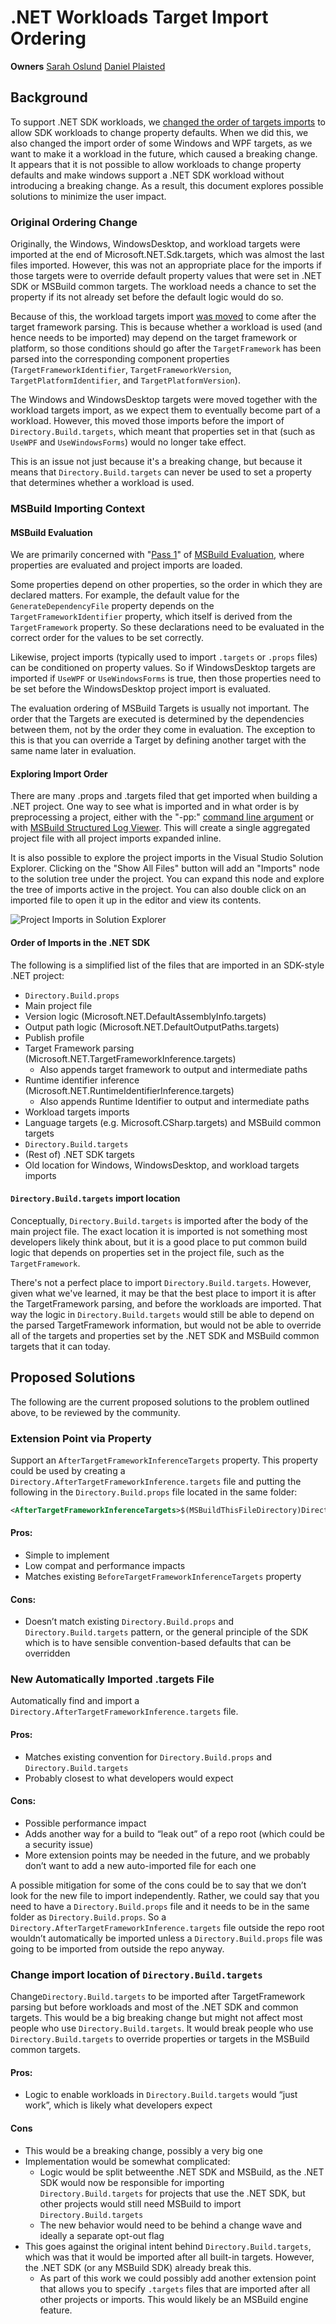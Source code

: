 # .NET Workloads Target Import Ordering

**Owners** [Sarah Oslund](https://github.com/sfoslund) [Daniel Plaisted](https://github.com/dsplaisted)

## Background

To support .NET SDK workloads, we [changed the order of targets imports](https://github.com/dotnet/sdk/pull/14393) to allow SDK workloads to change property defaults. When we did this, we also changed the import order of some Windows and WPF targets, as we want to make it a workload in the future, which caused a breaking change. It appears that it is not possible to allow workloads to change property defaults and make windows support a .NET SDK workload without introducing a breaking change. As a result, this document explores possible solutions to minimize the user impact.

### Original Ordering Change

Originally, the Windows, WindowsDesktop, and workload targets were imported at the end of Microsoft.NET.Sdk.targets, which was almost the last files imported.  However, this was not an appropriate place for the imports if those targets were to override default property values that were set in .NET SDK or MSBuild common targets.  The workload needs a chance to set the property if its not already set before the default logic would do so.

Because of this, the workload targets import [was moved](https://github.com/dotnet/sdk/pull/14393) to come after the target framework parsing.  This is because whether a workload is used (and hence needs to be imported) may depend on the target framework or platform, so those conditions should go after the `TargetFramework` has been parsed into the corresponding component properties (`TargetFrameworkIdentifier`, `TargetFrameworkVersion`, `TargetPlatformIdentifier`, and `TargetPlatformVersion`).

The Windows and WindowsDesktop targets were moved together with the workload targets import, as we expect them to eventually become part of a workload.  However, this moved those imports before the import of `Directory.Build.targets`, which meant that properties set in that (such as `UseWPF` and `UseWindowsForms`) would no longer take effect.

This is an issue not just because it's a breaking change, but because it means that `Directory.Build.targets` can never be used to set a property that determines whether a workload is used.

### MSBuild Importing Context

#### MSBuild Evaluation

We are primarily concerned with "[Pass 1](https://github.com/dotnet/msbuild/blob/6f9e0d620718578aab8dafc439d4501339fa4810/src/Build/Evaluation/Evaluator.cs#L613)" of [MSBuild Evaluation](https://docs.microsoft.com/en-us/visualstudio/msbuild/build-process-overview#evaluation-phase), where properties are evaluated and project imports are loaded.

Some properties depend on other properties, so the order in which they are declared matters. For example, the default value for the `GenerateDependencyFile` property depends on the `TargetFrameworkIdentifier` property, which itself is derived from the `TargetFramework` property. So these declarations need to be evaluated in the correct order for the values to be set correctly.

Likewise, project imports (typically used to import `.targets` or `.props` files) can be conditioned on property values. So if WindowsDesktop targets are imported if `UseWPF` or `UseWindowsForms` is true, then those properties need to be set before the WindowsDesktop project import is evaluated.

The evaluation ordering of MSBuild Targets is usually not important. The order that the Targets are executed is determined by the dependencies between them, not by the order they come in evaluation. The exception to this is that you can override a Target by defining another target with the same name later in evaluation.

#### Exploring Import Order

There are many .props and .targets filed that get imported when building a .NET project. One way to see what is imported and in what order is by preprocessing a project, either with the "-pp:" [command line argument](https://docs.microsoft.com/en-us/visualstudio/msbuild/msbuild-command-line-reference?) or with [MSBuild Structured Log Viewer](https://msbuildlog.com/). This will create a single aggregated project file with all project imports expanded inline.

It is also possible to explore the project imports in the Visual Studio Solution Explorer. Clicking on the "Show All Files" button will add an "Imports" node to the solution tree under the project. You can expand this node and explore the tree of imports active in the project. You can also double click on an imported file to open it up in the editor and view its contents.

![Project Imports in Solution Explorer](solution-explorer-project-imports.png)

#### Order of Imports in the .NET SDK

The following is a simplified list of the files that are imported in an SDK-style .NET project:

- `Directory.Build.props`
- Main project file
- Version logic (Microsoft.NET.DefaultAssemblyInfo.targets)
- Output path logic (Microsoft.NET.DefaultOutputPaths.targets)
- Publish profile
- Target Framework parsing (Microsoft.NET.TargetFrameworkInference.targets)
  - Also appends target framework to output and intermediate paths
- Runtime identifier inference (Microsoft.NET.RuntimeIdentifierInference.targets)
  - Also appends Runtime Identifier to output and intermediate paths
- Workload targets imports
- Language targets (e.g. Microsoft.CSharp.targets) and MSBuild common targets
- `Directory.Build.targets`
- (Rest of) .NET SDK targets
- Old location for Windows, WindowsDesktop, and workload targets imports

#### `Directory.Build.targets` import location

Conceptually, `Directory.Build.targets` is imported after the body of the main project file. The exact location it is imported is not something most developers likely think about, but it is a good place to put common build logic that depends on properties set in the project file, such as the `TargetFramework`.

There's not a perfect place to import `Directory.Build.targets`. However, given what we've learned, it may be that the best place to import it is after the TargetFramework parsing, and before the workloads are imported.  That way the logic in `Directory.Build.targets` would still be able to depend on the parsed TargetFramework information, but would not be able to override all of the targets and properties set by the .NET SDK and MSBuild common targets that it can today.

## Proposed Solutions

The following are the current proposed solutions to the problem outlined above, to be reviewed by the community.

### Extension Point via Property

Support an `AfterTargetFrameworkInferenceTargets` property. This property could be used by creating a `Directory.AfterTargetFrameworkInference.targets` file and putting the following in the `Directory.Build.props` file located in the same folder:

```xml
<AfterTargetFrameworkInferenceTargets>$(MSBuildThisFileDirectory)Directory.AfterTargetFrameworkInference.targets</AfterTargetFrameworkInferenceTargets>
```

#### Pros:

- Simple to implement
- Low compat and performance impacts
- Matches existing `BeforeTargetFrameworkInferenceTargets` property

#### Cons:

- Doesn’t match existing `Directory.Build.props` and `Directory.Build.targets` pattern, or the general principle of the SDK which is to have sensible convention-based defaults that can be overridden

### New Automatically Imported .targets File

Automatically find and import a `Directory.AfterTargetFrameworkInference.targets` file.

#### Pros:

- Matches existing convention for `Directory.Build.props` and `Directory.Build.targets`
- Probably closest to what developers would expect

#### Cons:

- Possible performance impact
- Adds another way for a build to “leak out” of a repo root (which could be a security issue)
- More extension points may be needed in the future, and we probably don’t want to add a new auto-imported file for each one

A possible mitigation for some of the cons could be to say that we don’t look for the new file to import independently. Rather, we could say that you need to have a `Directory.Build.props` file and it needs to be in the same folder as `Directory.Build.props`. So a `Directory.AfterTargetFrameworkInference.targets` file outside the repo root wouldn’t automatically be imported unless a `Directory.Build.props` file was going to be imported from outside the repo anyway.

### Change import location of `Directory.Build.targets`

Change`Directory.Build.targets` to be imported after TargetFramework parsing but before workloads and most of the .NET SDK and common targets. This would be a big breaking change but might not affect most people who use `Directory.Build.targets`. It would break people who use `Directory.Build.targets` to override properties or targets in the MSBuild common targets.

#### Pros:

- Logic to enable workloads in `Directory.Build.targets` would “just work”, which is likely what developers expect

#### Cons

- This would be a breaking change, possibly a very big one
- Implementation would be somewhat complicated:
  - Logic would be split betweenthe .NET SDK and MSBuild, as the .NET SDK would now be responsible for importing `Directory.Build.targets` for projects that use the .NET SDK, but other projects would still need MSBuild to import `Directory.Build.targets`
  - The new behavior would need to be behind a change wave and ideally a separate opt-out flag
- This goes against the original intent behind `Directory.Build.targets`, which was that it would be imported after all built-in targets.  However, the .NET SDK (or any MSBuild SDK) already break this.
  - As part of this work we could possibly add another extension point that allows you to specify `.targets` files that are imported after all other projects or imports.  This would likely be an MSBuild engine feature.
